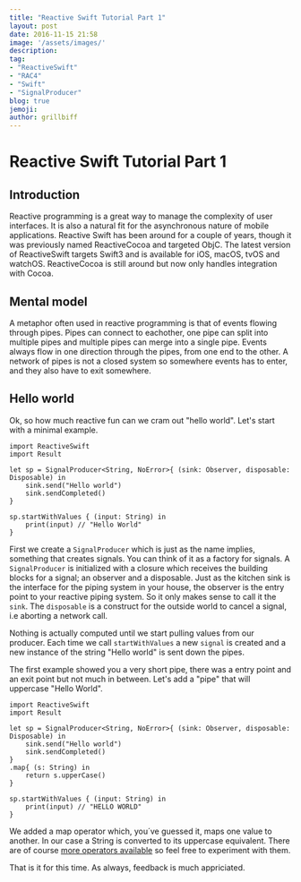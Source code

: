 ```yaml
---
title: "Reactive Swift Tutorial Part 1"
layout: post
date: 2016-11-15 21:58
image: '/assets/images/'
description:
tag:
- "ReactiveSwift"
- "RAC4"
- "Swift"
- "SignalProducer"
blog: true
jemoji:
author: grillbiff
---
```


# Reactive Swift Tutorial Part 1

## Introduction
Reactive programming is a great way to manage the complexity of user interfaces. It is also a natural fit for the asynchronous nature of mobile applications. Reactive Swift has been around for a couple of years, though it was previously named ReactiveCocoa and targeted ObjC. The latest version of ReactiveSwift targets Swift3 and is available for iOS, macOS, tvOS and watchOS. ReactiveCocoa is still around but now only handles integration with Cocoa.   

## Mental model
A metaphor often used in reactive programming is that of events flowing through pipes. Pipes can connect to eachother, one pipe can split into multiple pipes and multiple pipes can merge into a single pipe. Events always flow in one direction through the pipes, from one end to the other. A network of pipes is not a closed system so somewhere events has to enter, and they also have to exit somewhere.

## Hello world
Ok, so how much reactive fun can we cram out "hello world". Let's start with a minimal example.

```
import ReactiveSwift
import Result

let sp = SignalProducer<String, NoError>{ (sink: Observer, disposable: Disposable) in
	sink.send("Hello world")
	sink.sendCompleted()
}

sp.startWithValues { (input: String) in
	print(input) // "Hello World"
}
```

First we create a `SignalProducer` which is just as the name implies, something that creates signals. You can think of it as a factory for signals. A `SignalProducer` is initialized with a closure which receives the building blocks for a signal; an observer and a disposable. Just as the kitchen sink is the interface for the piping system in your house, the observer is the entry point to your reactive piping system. So it only makes sense to call it the `sink`. The `disposable` is a construct for the outside world to cancel a signal, i.e aborting a network call.

Nothing is actually computed until we start pulling values from our producer. Each time we call `startWithValues` a new `signal` is created and a new instance of the string "Hello world" is sent down the pipes.

The first example showed you a very short pipe, there was a entry point and an exit point but not much in between. Let's add a "pipe" that will uppercase "Hello World".

```
import ReactiveSwift
import Result

let sp = SignalProducer<String, NoError>{ (sink: Observer, disposable: Disposable) in
	sink.send("Hello world")
	sink.sendCompleted()
}
.map{ (s: String) in
	return s.upperCase()
}

sp.startWithValues { (input: String) in
	print(input) // "HELLO WORLD"
}
```

We added a map operator which, you´ve guessed it, maps one value to another. In our case a String is converted to its uppercase equivalent. There are of course [more operators available](https://github.com/ReactiveCocoa/ReactiveSwift/blob/master/Documentation/BasicOperators.md#mapping) so feel free to experiment with them.

That is it for this time. As always, feedback is much appriciated.
